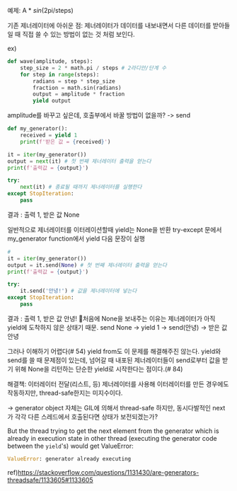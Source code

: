---
---

예제: A * _sin_(2pi/steps)

기존 제너레이터에 아쉬운 점:
제너레이터가 데이터를 내보내면서 다른 데이터를 받아들일 때 직접 쓸 수 있는 방법이 없는 것 처럼 보인다.

ex)
```python
def wave(amplitude, steps):
	step_size = 2 * math.pi / steps # 2라디안/단계 수
	for step in range(steps):
		radians = step * step_size
		fraction = math.sin(radians)
		output = amplitude * fraction
		yield output
```

amplitude를 바꾸고 싶은데, 호출부에서 바꿀 방법이 없을까? -> send

```python
def my_generator():
	received = yield 1
	print(f'받은 값 = {received}')

it = iter(my_generator())
output = next(it) # 첫 번째 제너레이터 출력을 얻는다
print(f'출력값 = {output}')

try:
	next(it) # 종료될 때까지 제너레이터를 실행한다
except StopIteration:
	pass
```

결과 : 출력 1, 받은 값 None

일반적으로 제너레이터를 이터레이션할때 yield는 None을 반환
try-except 문에서 my_generator function에서 yield 다음 문장이 실행

```python
#
it = iter(my_generator())
output = it.send(None) # 첫 번째 제너레이터 출력을 얻는다
print(f'출력값 = {output}')

try:
	it.send('안녕!') # 값을 제너레이터에 넣는다
except StopIteration:
	pass
```


결과 : 출력 1, 받은 값 안녕!
처음에 None을 보내주는 이유는 제너레이터가 아직 yield에 도착하지 않은 상태기 때문.
send None -> yield 1 -> send(안녕) -> 받은 값 안녕

그러나 이해하기 어렵다(# 54)
yield from도 이 문제를 해결해주진 않는다.
yield와 send를 쓸 때 문제점이 있는데,
넘어갈 때 내포된 제너레이터들이 send로부터 값을 받기 위해 None을 리턴하는 단순한 yield로 시작한다는 점이다.(# 84)

해결책: 이터레이터 전달(리스트, 등)
제너레이터를 사용해 이터레이터를 만든 경우에도 작동하지만, thread-safe한지는 미지수이다.

-> generator object 자체는 GIL에 의해서 thread-safe 하지만,
동시다발적인 next가 각각 다른 스레드에서 호출된다면 상태가 보전되겠는가?

But the thread trying to get the next element from the generator which is already in execution state in other thread (executing the generator code between the `yield`'s) would get ValueError:
```python
ValueError: generator already executing
```

ref)https://stackoverflow.com/questions/1131430/are-generators-threadsafe/1133605#1133605
